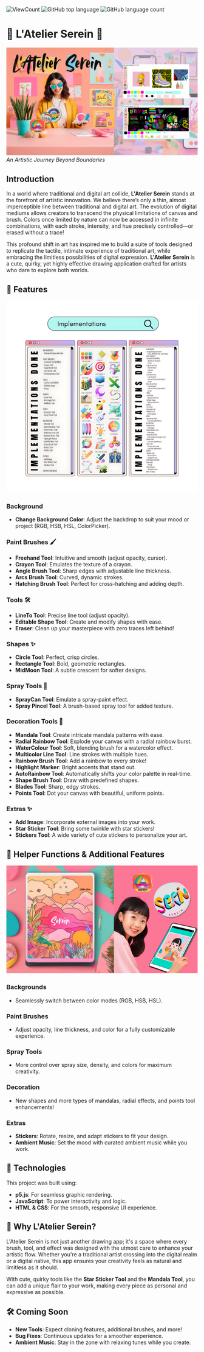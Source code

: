 ![ViewCount](https://views.whatilearened.today/views/github/angelaL8a/L-Atelier-Serein-DrawingApp.svg?cache=remove)
![GitHub top language](https://img.shields.io/github/languages/top/angelaL8a/L-Atelier-Serein-DrawingApp?style=flat)
![GitHub language count](https://img.shields.io/github/languages/count/angelaL8a/L-Atelier-Serein-DrawingApp?style=flat)

# 🌟 L'Atelier Serein 🌟
![Cover](/assets/UI/cover.png)
_An Artistic Journey Beyond Boundaries_

## Introduction

In a world where traditional and digital art collide, **L'Atelier Serein** stands at the forefront of artistic innovation. We believe there’s only a thin, almost imperceptible line between traditional and digital art. The evolution of digital mediums allows creators to transcend the physical limitations of canvas and brush. Colors once limited by nature can now be accessed in infinite combinations, with each stroke, intensity, and hue precisely controlled—or erased without a trace!

This profound shift in art has inspired me to build a suite of tools designed to replicate the tactile, intimate experience of traditional art, while embracing the limitless possibilities of digital expression. **L'Atelier Serein** is a cute, quirky, yet highly effective drawing application crafted for artists who dare to explore both worlds.

## 🎨 Features
![Tools](/assets/UI/tools.png)
### Background

- **Change Background Color**: Adjust the backdrop to suit your mood or project (RGB, HSB, HSL, ColorPicker).

### Paint Brushes 🖌️

- **Freehand Tool**: Intuitive and smooth (adjust opacity, cursor).
- **Crayon Tool**: Emulates the texture of a crayon.
- **Angle Brush Tool**: Sharp edges with adjustable line thickness.
- **Arcs Brush Tool**: Curved, dynamic strokes.
- **Hatching Brush Tool**: Perfect for cross-hatching and adding depth.

### Tools 🛠️

- **LineTo Tool**: Precise line tool (adjust opacity).
- **Editable Shape Tool**: Create and modify shapes with ease.
- **Eraser**: Clean up your masterpiece with zero traces left behind!

### Shapes ✨

- **Circle Tool**: Perfect, crisp circles.
- **Rectangle Tool**: Bold, geometric rectangles.
- **MidMoon Tool**: A subtle crescent for softer designs.

### Spray Tools 🎉

- **SprayCan Tool**: Emulate a spray-paint effect.
- **Spray Pincel Tool**: A brush-based spray tool for added texture.

### Decoration Tools 🌈

- **Mandala Tool**: Create intricate mandala patterns with ease.
- **Radial Rainbow Tool**: Explode your canvas with a radial rainbow burst.
- **WaterColour Tool**: Soft, blending brush for a watercolor effect.
- **Multicolor Line Tool**: Line strokes with multiple hues.
- **Rainbow Brush Tool**: Add a rainbow to every stroke!
- **Highlight Marker**: Bright accents that stand out.
- **AutoRainbow Tool**: Automatically shifts your color palette in real-time.
- **Shape Brush Tool**: Draw with predefined shapes.
- **Blades Tool**: Sharp, edgy strokes.
- **Points Tool**: Dot your canvas with beautiful, uniform points.

### Extras ✨

- **Add Image**: Incorporate external images into your work.
- **Star Sticker Tool**: Bring some twinkle with star stickers!
- **Stickers Tool**: A wide variety of cute stickers to personalize your art.

## 🚀 Helper Functions & Additional Features
![Tools](/assets/UI/serein.png)
### Backgrounds

- Seamlessly switch between color modes (RGB, HSB, HSL).

### Paint Brushes

- Adjust opacity, line thickness, and color for a fully customizable experience.

### Spray Tools

- More control over spray size, density, and colors for maximum creativity.

### Decoration

- New shapes and more types of mandalas, radial effects, and points tool enhancements!

### Extras

- **Stickers**: Rotate, resize, and adapt stickers to fit your design.
- **Ambient Music**: Set the mood with curated ambient music while you work.

## 🔧 Technologies

This project was built using:
- **p5.js**: For seamless graphic rendering.
- **JavaScript**: To power interactivity and logic.
- **HTML & CSS**: For the smooth, responsive UI experience.

## 🌸 Why L'Atelier Serein?

L'Atelier Serein is not just another drawing app; it's a space where every brush, tool, and effect was designed with the utmost care to enhance your artistic flow. Whether you're a traditional artist crossing into the digital realm or a digital native, this app ensures your creativity feels as natural and limitless as it should.

With cute, quirky tools like the **Star Sticker Tool** and the **Mandala Tool**, you can add a unique flair to your work, making every piece as personal and expressive as possible.

## 🛠️ Coming Soon

- **New Tools**: Expect cloning features, additional brushes, and more!
- **Bug Fixes**: Continuous updates for a smoother experience.
- **Ambient Music**: Stay in the zone with relaxing tunes while you create.
